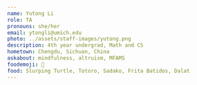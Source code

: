 ```yaml
---
name: Yutong Li
role: TA
pronouns: she/her
email: ytongli@umich.edu
photo: ../assets/staff-images/yutong.png
description: 4th year undergrad, Math and CS
hometown: Chengdu, Sichuan, China
askabout: mindfulness, altruism, MFAMS
foodemoji: 🍱
food: Slurping Turtle, Totoro, Sadako, Frita Batidos, Dalat
---
```

